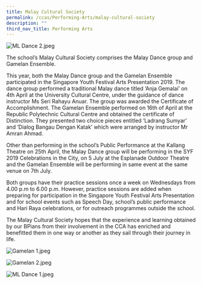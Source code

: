 ```yaml
---
title: Malay Cultural Society
permalink: /ccas/Performing-Arts/malay-cultural-society
description: ""
third_nav_title: Performing Arts
---
```

  
![ML Dance 2.jpeg](https://www-bpghs-moe-edu-sg-admin.cwp.sg/qql/slot/u148/BPGHS%202019/Holistic%20Education/CCAs/Performing%20Arts/Malay%20Cultural%20Society/ML%20Dance%202.jpeg)  

The school’s Malay Cultural Society comprises the Malay Dance group and Gamelan Ensemble.

  

This year, both the Malay Dance group and the Gamelan Ensemble participated in the Singapore Youth Festival Arts Presentation 2019. The dance group performed a traditional Malay dance titled ‘Anja Gemalai’ on 4th April at the University Cultural Centre, under the guidance of dance instructor Ms Seri Rahayu Anuar. The group was awarded the Certificate of Accomplishment. The Gamelan Ensemble performed on 16th of April at the Republic Polytechnic Cultural Centre and obtained the certificate of Distinction. They presented two choice pieces entitled ‘Ladrang Sumyar’ and ‘Dialog Bangau Dengan Katak’ which were arranged by instructor Mr Amran Ahmad.

  

Other than performing in the school’s Public Performance at the Kallang Theatre on 25th April, the Malay Dance group will be performing in the SYF 2019 Celebrations in the City, on 5 July at the Esplanade Outdoor Theatre and the Gamelan Ensemble will be performing in same event at the same venue on 7th July.

  

Both groups have their practice sessions once a week on Wednesdays from 4.00 p.m to 6.00 p.m. However, practice sessions are added when preparing for participation in the Singapore Youth Festival Arts Presentation and for school events such as Speech Day, school’s public performance and Hari Raya celebrations, or for outreach programmes outside the school.

  

The Malay Cultural Society hopes that the experience and learning obtained by our BPians from their involvement in the CCA has enriched and benefitted them in one way or another as they sail through their journey in life.

  

![Gamelan 1.jpeg](https://www-bpghs-moe-edu-sg-admin.cwp.sg/qql/slot/u148/BPGHS%202019/Holistic%20Education/CCAs/Performing%20Arts/Malay%20Cultural%20Society/Gamelan%201.jpeg)  

![Gamelan 2.jpeg](https://www-bpghs-moe-edu-sg-admin.cwp.sg/qql/slot/u148/BPGHS%202019/Holistic%20Education/CCAs/Performing%20Arts/Malay%20Cultural%20Society/Gamelan%202.jpeg)  

![ML Dance 1.jpeg](https://www-bpghs-moe-edu-sg-admin.cwp.sg/qql/slot/u148/BPGHS%202019/Holistic%20Education/CCAs/Performing%20Arts/Malay%20Cultural%20Society/ML%20Dance%201.jpeg)